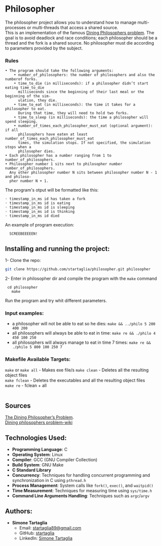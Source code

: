 # Philosopher
The philosopher project allows you to understand how to manage multi-processes or multi-threads that access a shared source.</br>
This is an implementation of the famous [Dining Philosophers problem](https://en.wikipedia.org/wiki/Dining_philosophers_problem). The goal is to avoid deadlock and race conditions; each philosopher should be a thread and the fork is a shared source. No philosopher must die according to parameters provided by the subject.</br>

### Rules
  
    • The program should take the following arguments:
        • number_of_philosophers: the number of philosophers and also the numberof forks. 
        • time_to_die (in milliseconds): if a philosopher didn’t start eating time_to_die
          milliseconds since the beginning of their last meal or the beginning of the sim-
          ulation, they die.
        • time_to_eat (in milliseconds): the time it takes for a philosopher to eat.
          During that time, they will need to hold two forks.
        • time_to_sleep (in milliseconds): the time a philosopher will spend sleeping.
        • number_of_times_each_philosopher_must_eat (optional argument): if all
          philosophers have eaten at least number_of_times_each_philosopher_must_eat
          times, the simulation stops. If not specified, the simulation stops when a
          philosopher dies.
    • Each philosopher has a number ranging from 1 to number_of_philosophers.
    • Philosopher number 1 sits next to philosopher number number_of_philosophers.
      Any other philosopher number N sits between philosopher number N - 1 and philoso-
      pher number N + 1.
  
  The program's otput will be formatted like this:
  
    ◦ timestamp_in_ms id has taken a fork
    ◦ timestamp_in_ms id is eating
    ◦ timestamp_in_ms id is sleeping
    ◦ timestamp_in_ms id is thinking
    ◦ timestamp_in_ms id died

  An example of program execution:

      SCREEBEEEEEN!

## Installing and running the project:

1- Clone the repo:
  
  ```sh
  git clone https://github.com/startaglia/philosopher.git philosopher
  ```

2- Enter in philosopher dir and compile the program with the `make` command
	
 ```
  cd philosopher
	make
 ```
Run the program and try whit different parameters.

### Input examples:
- a philosopher will not be able to eat so he dies: `make && ../philo 5 200 400 200`
- all philosophers will always be able to eat in time: `make re && ./philo 4 450 100 250`
- all philosophers will always manage to eat in time 7 times: `make re && ./philo 5 800 100 250 7`
 
### Makefile Available Targets:

`make` or `make all` - Makes exe file/s
`make clean` - Deletes all the resulting object files  
`make fclean` - Deletes the executables and all the resulting object files  
`make re` - fclean + all
</br></br>

## Sources
  [The Dining Philosopher’s Problem](https://medium.com/swlh/the-dining-philosophers-problem-bbdb92e6b788).</br>
  [Dining philosophers problem-wiki](https://en.wikipedia.org/wiki/Dining_philosophers_problem)
   
## Technologies Used:

- **Programming Language**: C
- **Operating System**: Linux
- **Compiler**: GCC (GNU Compiler Collection)
- **Build System**: GNU Make
- **C Standard Library**
- **Concurrency**: Techniques for handling concurrent programming and synchronization in C using `pthread.h`
- **Process Management**: System calls like `fork()`, `exec()`, and `waitpid()`
- **Time Measurement**: Techniques for measuring time using `sys/time.h`
- **Command Line Arguments Handling**: Techniques such as `argc`/`argv`

## Authors:

- **Simone Tartaglia**
  - Email: [startaglia89@gmail.com](mailto:startaglia89@gmail.com)
  - GitHub: [startaglia](https://github.com/startaglia)
  - LinkedIn: [Simone Tartaglia](https://www.linkedin.com/in/simone-tartaglia-134723248/)
